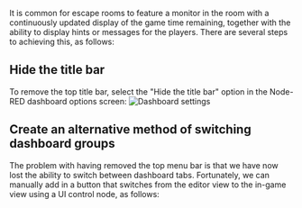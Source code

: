 It is common for escape rooms to feature a monitor in the room with a continuously updated display of the game time remaining, together with the ability to display hints or messages for the players. 
There are several steps to achieving this, as follows:

## Hide the title bar
To remove the top title bar, select the "Hide the title bar" option in the Node-RED dashboard options screen: 
![Dashboard settings](https://raw.githubusercontent.com/playfultechnology/propcontrol/master/Documentation/screenshots/roomdisplay_hide_titlebar.png)

## Create an alternative method of switching dashboard groups
The problem with having removed the top menu bar is that we have now lost the ability to switch between dashboard tabs. Fortunately, we can manually add in a button that switches from the editor view to the in-game view using a UI control node, as follows:
